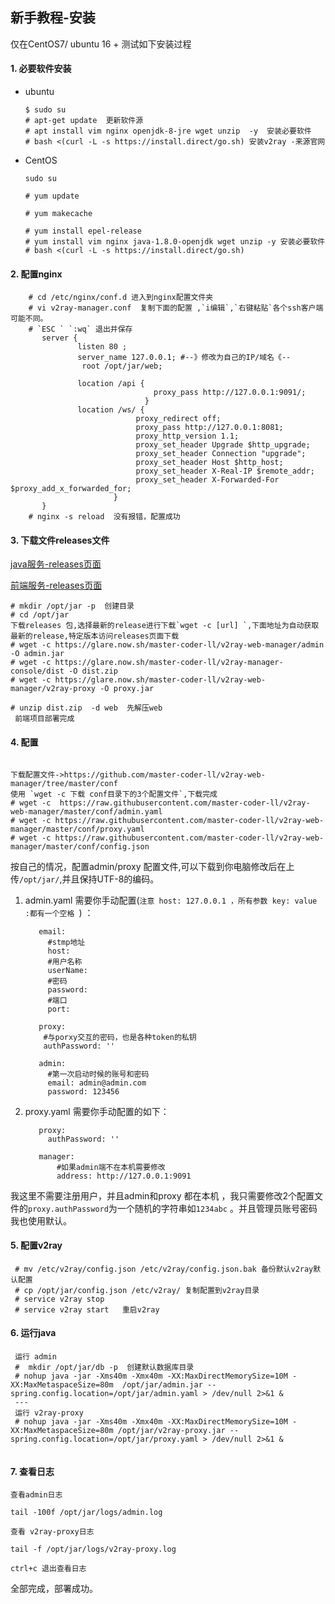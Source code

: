 ## 新手教程-安装

 仅在CentOS7/ ubuntu 16 + 测试如下安装过程

 #### 1. 必要软件安装
  
  * ubuntu    
    ```
    $ sudo su
    # apt-get update  更新软件源
    # apt install vim nginx openjdk-8-jre wget unzip  -y  安装必要软件
    # bash <(curl -L -s https://install.direct/go.sh) 安装v2ray -来源官网
    ```
   * CentOS

     ```
     sudo su
     
     # yum update
     
     # yum makecache
     
     # yum install epel-release
     # yum install vim nginx java-1.8.0-openjdk wget unzip -y 安装必要软件
     # bash <(curl -L -s https://install.direct/go.sh)

     ```
       
       
####  2. 配置nginx
  ```  
      # cd /etc/nginx/conf.d 进入到nginx配置文件夹
      # vi v2ray-manager.conf  复制下面的配置 ,`i编辑`,`右键粘贴`各个ssh客户端可能不同。
      # `ESC ` `:wq` 退出并保存
         server {
                 listen 80 ;
                 server_name 127.0.0.1; #--》修改为自己的IP/域名《-- 
                  root /opt/jar/web;
                
                 location /api {
                                  proxy_pass http://127.0.0.1:9091/;
                                }
                 location /ws/ {
                              proxy_redirect off;
                              proxy_pass http://127.0.0.1:8081;
                              proxy_http_version 1.1;
                              proxy_set_header Upgrade $http_upgrade;
                              proxy_set_header Connection "upgrade";
                              proxy_set_header Host $http_host;
                              proxy_set_header X-Real-IP $remote_addr;
                              proxy_set_header X-Forwarded-For $proxy_add_x_forwarded_for;
                         } 
         }
      # nginx -s reload  没有报错，配置成功
   ```
         
            
####  3. 下载文件releases文件


 [java服务-releases页面](https://github.com/master-coder-ll/v2ray-web-manager/releases)
 
 [前端服务-releases页面](https://github.com/master-coder-ll/v2ray-manager-console/releases)

 ```
 # mkdir /opt/jar -p  创建目录
 # cd /opt/jar 
 下载releases 包,选择最新的release进行下载`wget -c [url] `,下面地址为自动获取最新的release,特定版本访问releases页面下载
 # wget -c https://glare.now.sh/master-coder-ll/v2ray-web-manager/admin -O admin.jar
 # wget -c https://glare.now.sh/master-coder-ll/v2ray-manager-console/dist -O dist.zip
 # wget -c https://glare.now.sh/master-coder-ll/v2ray-web-manager/v2ray-proxy -O proxy.jar
  
 # unzip dist.zip  -d web  先解压web
  前端项目部署完成

 ```
####  4. 配置
     
  ```

  下载配置文件->https://github.com/master-coder-ll/v2ray-web-manager/tree/master/conf
  使用 `wget -c 下载 conf目录下的3个配置文件`,下载完成 
  # wget -c  https://raw.githubusercontent.com/master-coder-ll/v2ray-web-manager/master/conf/admin.yaml
  # wget -c https://raw.githubusercontent.com/master-coder-ll/v2ray-web-manager/master/conf/proxy.yaml
  # wget -c https://raw.githubusercontent.com/master-coder-ll/v2ray-web-manager/master/conf/config.json
   ```  
  按自己的情况，配置admin/proxy 配置文件,可以下载到你电脑修改后在上传`/opt/jar/`,并且保持UTF-8的编码。
  
  1. admin.yaml 需要你手动配置(`注意 host: 127.0.0.1 ，所有参数 key: value :都有一个空格 `) ：
     
            email:
              #stmp地址
              host:
              #用户名称
              userName:
              #密码
              password:
              #端口
              port:
            
            proxy:
             #与porxy交互的密码，也是各种token的私钥
             authPassword: ''
             
            admin:
              #第一次启动时候的账号和密码
              email: admin@admin.com
              password: 123456
            
  2. proxy.yaml 需要你手动配置的如下：
         
            proxy:
              authPassword: ''
              
            manager:
                #如果admin端不在本机需要修改
                address: http://127.0.0.1:9091
 
 我这里不需要注册用户，并且admin和proxy 都在本机 ，我只需要修改2个配置文件的`proxy.authPassword`为一个随机的字符串如`1234abc` 。并且管理员账号密码我也使用默认。
 
####  5. 配置v2ray

   ```
    # mv /etc/v2ray/config.json /etc/v2ray/config.json.bak 备份默认v2ray默认配置
    # cp /opt/jar/config.json /etc/v2ray/ 复制配置到v2ray目录
    # service v2ray stop
    # service v2ray start   重启v2ray
   ```
     
####  6. 运行java
     
 ```
  运行 admin
  #  mkdir /opt/jar/db -p  创建默认数据库目录
  # nohup java -jar -Xms40m -Xmx40m -XX:MaxDirectMemorySize=10M -XX:MaxMetaspaceSize=80m  /opt/jar/admin.jar --spring.config.location=/opt/jar/admin.yaml > /dev/null 2>&1 &
  --- 
  运行 v2ray-proxy
  # nohup java -jar -Xms40m -Xmx40m -XX:MaxDirectMemorySize=10M -XX:MaxMetaspaceSize=80m /opt/jar/v2ray-proxy.jar --spring.config.location=/opt/jar/proxy.yaml > /dev/null 2>&1 &
  
 ```
####  7. 查看日志
    
    查看admin日志
    
    tail -100f /opt/jar/logs/admin.log
    
    查看 v2ray-proxy日志
    
    tail -f /opt/jar/logs/v2ray-proxy.log
    
    ctrl+c 退出查看日志
    
   全部完成，部署成功。
             
    
  

      
    
    
